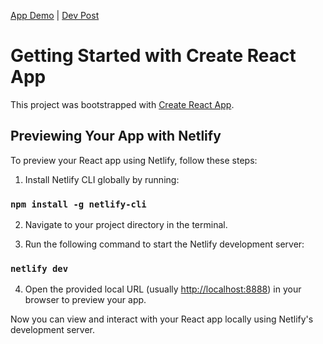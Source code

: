 [App Demo](https://social-resizer.netlify.app/) | 
[Dev Post](https://dev.to/jeevaramanathan/social-sizer-perfectly-sized-images-for-every-social-platform-1kh3)

# Getting Started with Create React App

This project was bootstrapped with [Create React App](https://github.com/facebook/create-react-app).

## Previewing Your App with Netlify

To preview your React app using Netlify, follow these steps:

1. Install Netlify CLI globally by running:

### `npm install -g netlify-cli`

2. Navigate to your project directory in the terminal.

3. Run the following command to start the Netlify development server:

### `netlify dev`

4. Open the provided local URL (usually [http://localhost:8888](http://localhost:8888)) in your browser to preview your app.

Now you can view and interact with your React app locally using Netlify's development server.

